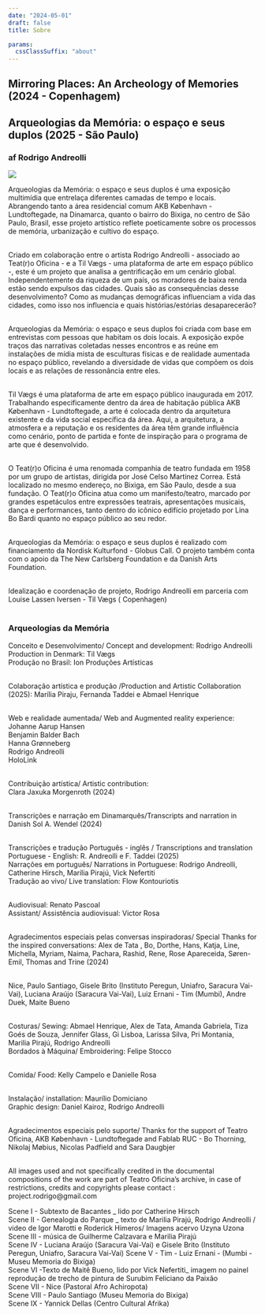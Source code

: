 ```yaml
---
date: "2024-05-01"
draft: false
title: Sobre

params:
  cssClassSuffix: "about"
---
```

## Mirroring Places: An Archeology of Memories (2024 - Copenhagem)
## Arqueologias da Memória: o espaço e seus duplos (2025 - São Paulo)
### af Rodrigo Andreolli

<img src="/images/14_cloud.png">

Arqueologias da Memória: o espaço e seus duplos é uma exposição multimídia que entrelaça diferentes camadas de tempo e locais. Abrangendo tanto a área residencial comum AKB København - Lundtoftegade, na Dinamarca, quanto o bairro do Bixiga, no centro de São Paulo, Brasil, esse projeto artístico reflete poeticamente sobre os processos de memória, urbanização e cultivo do espaço.<br><br>

Criado em colaboração entre o artista Rodrigo Andreolli - associado ao Teat(r)o Oficina - e a Til Vægs - uma plataforma de arte em espaço público -, este é um projeto que analisa a gentrificação em um cenário global. Independentemente da riqueza de um país, os moradores de baixa renda estão sendo expulsos das cidades. Quais são as consequências desse desenvolvimento? Como as mudanças demográficas influenciam a vida das cidades, como isso nos influencia e quais histórias/estórias desaparecerão? <br><br>

Arqueologias da Memória: o espaço e seus duplos foi criada com base em entrevistas com pessoas que habitam os dois locais. A exposição expõe traços das narrativas coletadas nesses encontros e as reúne em instalações de mídia mista de esculturas físicas e de realidade aumentada no espaço público, revelando a diversidade de vidas que compõem os dois locais e as relações de ressonância entre eles.<br><br>

Til Vægs é uma plataforma de arte em espaço público inaugurada em 2017. Trabalhando especificamente dentro da área de habitação pública AKB København - Lundtoftegade, a arte é colocada dentro da arquitetura existente e da vida social específica da área. Aqui, a arquitetura, a atmosfera e a reputação e os residentes da área têm grande influência como cenário, ponto de partida e fonte de inspiração para o programa de arte que é desenvolvido. <br><br>

O Teat(r)o Oficina é uma renomada companhia de teatro fundada em 1958 por um grupo de artistas, dirigida por José Celso Martinez Correa. Está localizado no mesmo endereço, no Bixiga, em São Paulo, desde a sua fundação. O Teat(r)o Oficina atua como um manifesto/teatro, marcado por grandes espetáculos entre expressões teatrais, apresentações musicais, dança e performances, tanto dentro do icônico edifício projetado por Lina Bo Bardi quanto no espaço público ao seu redor. <br><br>

Arqueologias da Memória: o espaço e seus duplos é realizado com financiamento da Nordisk Kulturfond - Globus Call. O projeto também conta com o apoio da The New Carlsberg Foundation e da Danish Arts Foundation. <br><br>

Idealização e coordenação de projeto, Rodrigo Andreolli em parceria com Louise  Lassen Iversen - Til Vægs ( Copenhagen)<br><br>

### Arqueologias da Memória

Conceito e Desenvolvimento/ Concept and development: Rodrigo Andreolli<br>
Production in Denmark: Til Vægs<br>
Produção no Brasil: Ion Produções Artísticas<br><br>

Colaboração artística e produção /Production and Artistic Collaboration (2025): Marília Piraju, Fernanda Taddei e Abmael Henrique<br><br>

Web e realidade aumentada/ Web and Augmented reality experience:<br>
Johanne Aarup Hansen<br>
Benjamin Balder Bach<br>
Hanna Grønneberg<br>
Rodrigo Andreolli<br>
HoloLink<br><br>

Contribuição artística/ Artistic contribution:<br>
Clara Jaxuka Morgenroth (2024)<br><br>

Transcrições e narração em Dinamarquês/Transcripts and narration in Danish Sol A. Wendel (2024)<br><br>

Transcrições e tradução Português - inglês / Transcriptions and translation Portuguese - English: R. Andreolli e  F. Taddei (2025)<br>
Narrações em português/ Narrations in Portuguese: Rodrigo Andreolli, Catherine Hirsch, Marília Pirajú,  Vick Nefertiti<br>
Tradução ao vivo/ Live translation: Flow Kontouriotis <br><br>

Audiovisual:  Renato Pascoal<br>
Assistant/ Assistência audiovisual: Victor Rosa<br><br>

Agradecimentos especiais pelas conversas inspiradoras/ Special Thanks for the inspired conversations: Alex de Tata , Bo, Dorthe, Hans, Katja, Line,  Michella, Myriam, Naima, Pachara, Rashid, Rene, Rose Apareceida, Søren-Emil, Thomas and Trine (2024)<br><br>

Nice, Paulo Santiago, Gisele Brito (Instituto Peregun, Uniafro, Saracura Vai-Vai), Luciana Araújo (Saracura Vai-Vai), Luiz Ernani - Tim (Mumbi), Andre Duek, Maite Bueno<br><br>

Costuras/ Sewing: Abmael Henrique, Alex de Tata, Amanda Gabriela, Tiza Goés de Souza, Jennifer Glass, Gi Lisboa, Larissa Silva, Pri Montania, Marilia Pirajú, Rodrigo Andreolli<br>
Bordados à Máquina/  Embroidering: Felipe Stocco <br><br>

Comida/ Food: Kelly Campelo e Danielle Rosa<br><br>

Instalação/ installation: Maurílio Domiciano<br>
Graphic design: Daniel Kairoz, Rodrigo Andreolli<br><br>

Agradecimentos especiais pelo suporte/ Thanks for the support of Teatro Oficina, AKB København - Lundtoftegade and Fablab RUC - Bo Thorning, Nikolaj Møbius, Nicolas Padfield and Sara Daugbjer<br><br>

<p>All images used and not specifically credited in the documental compositions of the work are part of Teatro Oficina’s archive, in case of restrictions, credits and copyrights please contact : project.rodrigo@gmail.com</p>

<p>Scene I - Subtexto de Bacantes _ lido por Catherine Hirsch<br>
Scene II - Genealogia do Parque _ texto de Marilia Pirajú,  Rodrigo Andreolli / video de Igor Marotti e Roderick Himeros/ Imagens acervo Uzyna Uzona <br>
Scene III -  música de Guilherme Calzavara e Marilia Pirajú<br>
Scene IV - Luciana Araújo (Saracura Vai-Vai)  e Gisele Brito (Instituto Peregun, Uniafro, Saracura Vai-Vai)
Scene V - Tim - Luiz Ernani - (Mumbi - Museu Memoria do Bixiga)<br>
Scene VI -Texto de Maitê Bueno, lido por Vick Nefertiti_ imagem no painel reprodução de trecho de pintura de Surubim Feliciano da Paixão<br>
Scene VII - Nice (Pastoral Afro Achiropota)<br>
Scene VIII - Paulo Santiago (Museu Memoria do Bixiga)<br>
Scene IX - Yannick Dellas (Centro Cultural Afrika)</p>
